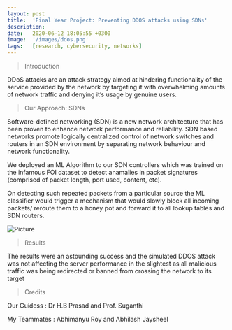 ```yaml
---
layout: post
title:  'Final Year Project: Preventing DDOS attacks using SDNs'
description:
date:   2020-06-12 18:05:55 +0300
image:  '/images/ddos.png'
tags:   [research, cybersecurity, networks]
---
```

> Introduction

DDoS attacks are an attack strategy aimed at hindering functionality of the service provided by the network by targeting it with overwhelming amounts of network traffic and denying it’s usage by genuine users.

> Our Approach: SDNs

Software-defined networking (SDN) is a new network architecture that has been proven to enhance network performance and reliability. 
SDN based networks promote logically centralized control of network switches and routers in an SDN environment by separating network behaviour and network functionality.

We deployed an ML Algorithm to our SDN controllers which was trained on the infamous FOI dataset to detect anamalies in packet signatures (comprised of packet length, port used, content, etc). 

On detecting such repeated packets from a particular source the ML classifier would trigger a mechanism that would slowly block all incoming packets/ reroute them to a honey pot and forward it to all lookup tables and SDN routers.

![Picture]({{site.baseurl}}/images/sdn.png)

> Results

The results were an astounding success and the simulated DDOS attack was not affecting the server performance in the slightest as all malicious traffic was being redirected or banned from crossing the network to its target

> Credits

Our Guidess : Dr H.B Prasad and Prof. Suganthi

My Teammates : Abhimanyu Roy and Abhilash Jaysheel


